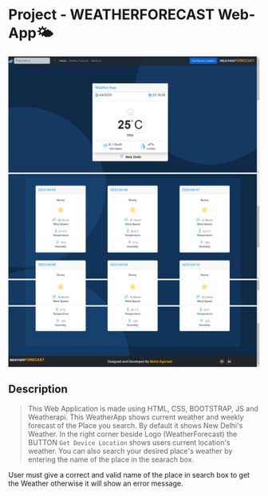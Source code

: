 # Project - WEATHERFORECAST Web-App🌤
![Wearther App Preview](./landingPage.png)
![Wearther App Preview](./weeklyforecastPage.png)
![Wearther App Preview](./weeklyforecastPage2.png)
![Wearther App Preview](./aboutuspage.png)

## Description

>This Web Application is made using HTML, CSS, BOOTSTRAP, JS and Weatherapi.
>This WeatherApp shows current weather and weekly forecast of the Place you search.
>By default it shows New Delhi's Weather. 
>In the right corner beside Logo (WeatherForecast) the BUTTON `Get Device Location` shows users current location's weather.
>You can also search your desired place's weather by entering the name of the place in the searach box.

User must give a correct and valid name of the place in search box to get the Weather otherwise it will show an error message.
